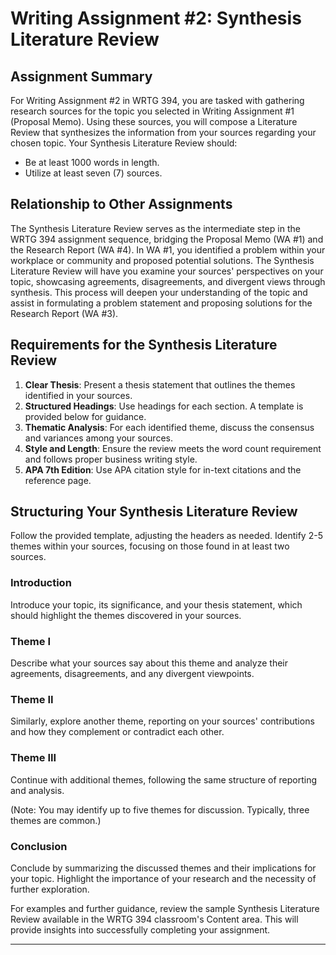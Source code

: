 # Writing Assignment #2: Synthesis Literature Review

## Assignment Summary

For Writing Assignment #2 in WRTG 394, you are tasked with gathering research sources for the topic you selected in Writing Assignment #1 (Proposal Memo). Using these sources, you will compose a Literature Review that synthesizes the information from your sources regarding your chosen topic. Your Synthesis Literature Review should:

- Be at least 1000 words in length.
- Utilize at least seven (7) sources.

## Relationship to Other Assignments

The Synthesis Literature Review serves as the intermediate step in the WRTG 394 assignment sequence, bridging the Proposal Memo (WA #1) and the Research Report (WA #4). In WA #1, you identified a problem within your workplace or community and proposed potential solutions. The Synthesis Literature Review will have you examine your sources' perspectives on your topic, showcasing agreements, disagreements, and divergent views through synthesis. This process will deepen your understanding of the topic and assist in formulating a problem statement and proposing solutions for the Research Report (WA #3).

## Requirements for the Synthesis Literature Review

1. **Clear Thesis**: Present a thesis statement that outlines the themes identified in your sources.
2. **Structured Headings**: Use headings for each section. A template is provided below for guidance.
3. **Thematic Analysis**: For each identified theme, discuss the consensus and variances among your sources.
4. **Style and Length**: Ensure the review meets the word count requirement and follows proper business writing style.
5. **APA 7th Edition**: Use APA citation style for in-text citations and the reference page.

## Structuring Your Synthesis Literature Review

Follow the provided template, adjusting the headers as needed. Identify 2-5 themes within your sources, focusing on those found in at least two sources.

### Introduction

Introduce your topic, its significance, and your thesis statement, which should highlight the themes discovered in your sources.

### Theme I

Describe what your sources say about this theme and analyze their agreements, disagreements, and any divergent viewpoints.

### Theme II

Similarly, explore another theme, reporting on your sources' contributions and how they complement or contradict each other.

### Theme III

Continue with additional themes, following the same structure of reporting and analysis.

(Note: You may identify up to five themes for discussion. Typically, three themes are common.)

### Conclusion

Conclude by summarizing the discussed themes and their implications for your topic. Highlight the importance of your research and the necessity of further exploration.

For examples and further guidance, review the sample Synthesis Literature Review available in the WRTG 394 classroom's Content area. This will provide insights into successfully completing your assignment.
****